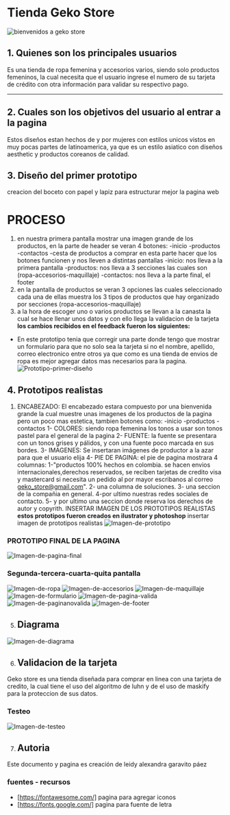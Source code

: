 # Tienda Geko Store
![bienvenidos a geko store](https://github.com/leidypaez/BOG003-card-validation/blob/main/src/img/logo-geko.png)

## 1. Quienes son los principales usuarios
Es una tienda de ropa femenina y accesorios varios, siendo solo productos femeninos, la cual necesita que el usuario ingrese el numero de su tarjeta de crédito con otra información para validar su respectivo pago.

***

## 2. Cuales son los objetivos del usuario al entrar a la pagina
Estos diseños estan hechos de y por mujeres con estilos unicos vistos en muy pocas partes de latinoamerica, ya que es un estilo asiatico con diseños aesthetic y productos coreanos de calidad.
## 3. Diseño del primer prototipo
creacion del boceto con papel y lapiz para estructurar mejor la pagina web
# PROCESO
1. en nuestra primera pantalla mostrar una imagen grande de los productos, en la
   parte de header se veran 4 botones:
   -inicio
   -productos
   -contactos
   -cesta de productos a comprar
   en esta parte hacer que los botones funcionen y nos lleven a distintas pantallas
   -inicio: nos lleva a la primera pantalla
   -productos: nos lleva a 3 secciones las cuales son (ropa-accesorios-maquillaje)
   -contactos: nos lleva a la parte final, el footer
2. en la pantalla de productos se veran 3 opciones las cuales seleccionado cada una
   de ellas muestra los 3 tipos de productos que hay organizado por secciones (ropa-accesorios-maquillaje)
3. a la hora de escoger uno o varios productos se llevan a la canasta la cual se
   hace llenar unos datos y con ello llega la validacion de la tarjeta
__los cambios recibidos en el feedback fueron los siguientes:__
* En este prototipo tenia que corregir una parte donde tengo que mostrar un formulario
  para que no solo sea la tarjeta si no el nombre, apellido, correo electronico
  entre otros ya que como es una tienda de envios de ropa es mejor agregar datos mas
  necesarios para la pagina.
![Prototipo-primer-diseño](https://github.com/leidypaez/BOG003-card-validation/blob/main/src/img/PROTOTIPO%201.png)

## 4. Prototipos realistas
1. ENCABEZADO: El encabezado estara compuesto por una bienvenida grande la cual
   muestre unas imagenes de los productos de la pagina pero un poco mas estetica, tambien botones como:
   -inicio
   -productos
   -contactos
1- COLORES: siendo ropa femenina los tonos a usar son tonos pastel para el
   general de  la pagina
2- FUENTE: la fuente se presentara con un tonos grises y pálidos, y con una fuente
   poco marcada en sus bordes.
3- IMAGENES: Se insertaran imágenes de productor a la azar para que el usuario elija
4- PIE DE PAGINA: el pie de pagina mostrara 4 columnas:
   1-"productos 100% hechos en colombia. se hacen envios internacionales,derechos reservados, se reciben tarjetas de credito visa y mastercard si necesita un pedido al por mayor escribanos al correo geko_store@gmail.com".
   2- una columna de soluciones.
   3- una seccion de la compañia en general.
   4-por ultimo nuestras redes sociales de contacto.
5- y por ultimo una seccion donde reserva los derechos de autor y copyrith.
INSERTAR IMAGEN DE LOS PROTOTIPOS REALISTAS
__estos prototipos fueron creados en ilustrator y photoshop__
insertar imagen de prototipos realistas
![Imagen-de-prototipo](https://github.com/leidypaez/BOG003-card-validation/blob/main/src/img/PROTOTIPOS%20REALISTAS.png)

### PROTOTIPO FINAL DE LA PAGINA

![Imagen-de-pagina-final](https://github.com/leidypaez/BOG003-card-validation/blob/main/src/img/pantalla-paginal-final.png)

### Segunda-tercera-cuarta-quita pantalla
![Imagen-de-ropa](https://github.com/leidypaez/BOG003-card-validation/blob/main/src/img/Pantalla-final-ropa.png)
![Imagen-de-accesorios](https://github.com/leidypaez/BOG003-card-validation/blob/main/src/img/Pantalla-final-accesorios.png)
![Imagen-de-maquillaje](https://github.com/leidypaez/BOG003-card-validation/blob/main/src/img/Pantalla-final-maquillaje.png)
![Imagen-de-formulario](https://github.com/leidypaez/BOG003-card-validation/blob/main/src/img/pantalla-formulario.png)
![Imagen-de-pagina-valida](https://github.com/leidypaez/BOG003-card-validation/blob/main/src/img/pantalla-pagina-valida.png)
![Imagen-de-paginanovalida](https://github.com/leidypaez/BOG003-card-validation/blob/main/src/img/pantalla-pagina-novalida.png)
![Imagen-de-footer](https://github.com/leidypaez/BOG003-card-validation/blob/main/src/img/pantalla-final-footer.png)


5. ## Diagrama
![Imagen-de-diagrama](https://github.com/leidypaez/BOG003-card-validation/blob/main/src/img/_diagram.jpeg)

6. ## Validacion de la tarjeta
Geko store es una tienda diseñada para comprar en linea con una tarjeta de credito, la cual tiene el uso del algoritmo de luhn y de el uso de maskify para la proteccion de sus datos.


### Testeo
![Imagen-de-testeo](https://github.com/leidypaez/BOG003-card-validation/blob/main/src/img/testeo.png)

7. ## Autoria
Este documento y pagina es creación de leidy alexandra garavito páez
### fuentes - recursos
* [https://fontawesome.com/] pagina para agregar iconos
* [https://fonts.google.com/] pagina para fuente de letra
